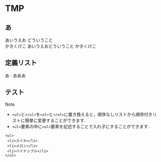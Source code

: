 # TMP
## あ
あいうえお  どういうこと  
かきくけこ
あいうえおどういうこと
かきくけこ
## 定義リスト
あ
: あああ
## テスト
> [!NOTE]
> - `<ul>`と`</ul>`を`<ol>`と`</ol>`に置き換えると，順序なしリストから順序付きリストに簡単に変更することができます．
> - `<ul>`要素の中に`<ul>`要素を記述することで入れ子にすることができます．
> ```
> <ul>
>  <li>スイカ</li>
>  <li>メロン</li>
>  <li>パイナップル</li>
> </ul>
> ```